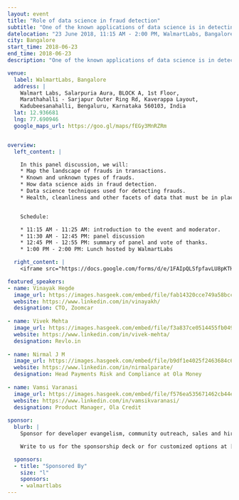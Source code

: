 ```yaml
---
layout: event
title: "Role of data science in fraud detection"
subtitle: "One of the known applications of data science is in detecting frauds. How does this work in practice?"
datelocation: "23 June 2018, 11:15 AM - 2:00 PM, WalmartLabs, Bangalore"
city: Bangalore
start_time: 2018-06-23
end_time: 2018-06-23
description: "One of the known applications of data science is in detecting frauds. How does this work in practice? "

venue:
  label: WalmartLabs, Bangalore
  address: |
    Walmart Labs, Salarpuria Aura, BLOCK A, 1st Floor, 
    Marathahalli - Sarjapur Outer Ring Rd, Kaverappa Layout,
    Kadubeesanahalli, Bengaluru, Karnataka 560103, India
  lat: 12.936681
  lng: 77.690946
  google_maps_url: https://goo.gl/maps/fEGy3MnRZRm


overview:
  left_content: |

    In this panel discussion, we will:
    * Map the landscape of frauds in transactions. 
    * Known and unknown types of frauds. 
    * How data science aids in fraud detection.
    * Data science techniques used for detecting frauds. 
    * Health, cleanliness and other facets of data that must be in place for carrying leveraging data science for fraud detection.


    Schedule:

    * 11:15 AM - 11:25 AM: introduction to the event and moderator.
    * 11:30 AM - 12:45 PM: panel discussion
    * 12:45 PM - 12:55 PM: summary of panel and vote of thanks. 
    * 1:00 PM - 2:00 PM: Lunch hosted by WalmartLabs

  right_content: |
    <iframe src="https://docs.google.com/forms/d/e/1FAIpQLSfpfavLU8pKTHQ1fyP7YXixHkP9WOtlPBjWdXtjRlmGpihAJw/viewform?embedded=true" frameborder="0" marginheight="0" marginwidth="0" style="width:100%; height:45rem;">Loading...</iframe>

featured_speakers:
- name: Vinayak Hegde
  image_url: https://images.hasgeek.com/embed/file/fab14320cce749a58bcc911c40e33b44
  website: https://www.linkedin.com/in/vinayakh/
  designation: CTO, Zoomcar
    
- name: Vivek Mehta
  image_url: https://images.hasgeek.com/embed/file/f3a837ce0514455fb0498d8063f7a067
  website: https://www.linkedin.com/in/vivek-mehta/
  designation: Revlo.in
    
- name: Nirmal J M
  image_url: https://images.hasgeek.com/embed/file/b9df1e4025f2463684c607bf34dde414
  website: https://www.linkedin.com/in/nirmalparate/
  designation: Head Payments Risk and Compliance at Ola Money
    
- name: Vamsi Varanasi
  image_url: https://images.hasgeek.com/embed/file/f576ea535671462cb44e095ea64484cd
  website: https://www.linkedin.com/in/vamsikvaranasi/
  designation: Product Manager, Ola Credit
    
sponsor:
  blurb: |
    Sponsor for developer evangelism, community outreach, sales and hiring.

    Write to us for the sponsorship deck or for customized options at [info@hasgeek.com](mailto:info@hasgeek.com) 

  sponsors:
  - title: "Sponsored By"
    size: "l"
    sponsors:
    - walmartlabs
---
```

